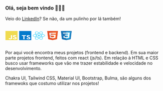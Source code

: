 ### Olá, seja bem vindo 🖖🏳️‍🌈
Veio do <a href="https://www.linkedin.com/in/pedro-nogueira399/" target="_blank">LinkedIn</a>? Se não, da um pulinho por lá também! 

 
<div style="display: inline_block"><br>
  <img align="center" alt="Js" height="30" width="40" src="https://raw.githubusercontent.com/devicons/devicon/master/icons/javascript/javascript-plain.svg">
  <img align="center" alt="Ts" height="30" width="40" src="https://raw.githubusercontent.com/devicons/devicon/master/icons/typescript/typescript-plain.svg">
  <img align="center" alt="React" height="30" width="40" src="https://raw.githubusercontent.com/devicons/devicon/master/icons/react/react-original.svg">
  <img align="center" alt="HTML" height="30" width="40" src="https://raw.githubusercontent.com/devicons/devicon/master/icons/html5/html5-original.svg">
  <img align="center" alt="CSS" height="30" width="40" src="https://raw.githubusercontent.com/devicons/devicon/master/icons/css3/css3-original.svg">
</div>
<br/>


Por aqui você encontra meus projetos (frontend e backend). 
Em sua maior parte projetos frontend, feitos com react (js/ts). 
Em relação à HTML e CSS busco usar frameworks que vão me trazer estabilidade e velocidade no desenvolvimento.
<br/>


Chakra UI, Tailwind CSS, Material UI, Bootstrap, Bulma, são alguns dos framewoks que costumo utilizar nos projetos!


